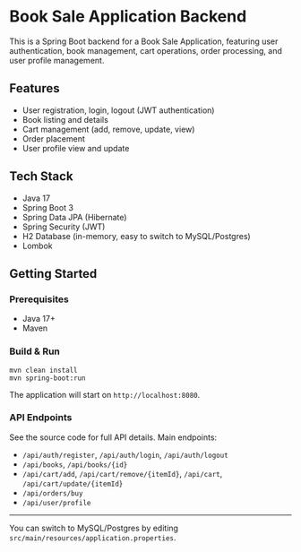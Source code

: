 # Book Sale Application Backend

This is a Spring Boot backend for a Book Sale Application, featuring user authentication, book management, cart operations, order processing, and user profile management.

## Features
- User registration, login, logout (JWT authentication)
- Book listing and details
- Cart management (add, remove, update, view)
- Order placement
- User profile view and update

## Tech Stack
- Java 17
- Spring Boot 3
- Spring Data JPA (Hibernate)
- Spring Security (JWT)
- H2 Database (in-memory, easy to switch to MySQL/Postgres)
- Lombok

## Getting Started

### Prerequisites
- Java 17+
- Maven

### Build & Run

```
mvn clean install
mvn spring-boot:run
```

The application will start on `http://localhost:8080`.

### API Endpoints
See the source code for full API details. Main endpoints:
- `/api/auth/register`, `/api/auth/login`, `/api/auth/logout`
- `/api/books`, `/api/books/{id}`
- `/api/cart/add`, `/api/cart/remove/{itemId}`, `/api/cart`, `/api/cart/update/{itemId}`
- `/api/orders/buy`
- `/api/user/profile`

---

You can switch to MySQL/Postgres by editing `src/main/resources/application.properties`. 
